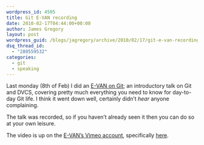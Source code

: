 ```yaml
---
wordpress_id: 4505
title: Git E-VAN recording
date: 2010-02-17T04:44:00+00:00
author: James Gregory
layout: post
wordpress_guid: /blogs/jagregory/archive/2010/02/17/git-e-van-recording.aspx
dsq_thread_id:
  - "280559532"
categories:
  - git
  - speaking
---
```

Last monday (8th of Feb) I did an [E-VAN on Git](http://jagregory.com/writings/git-e-van/); an introductory talk on Git and DVCS, covering pretty much everything you need to know for day-to-day Git life. I think it went down well, certainly didn&#8217;t _hear_ anyone complaining.

The talk was recorded, so if you haven&#8217;t already seen it then you can do so at your own leisure.

The video is up on the [E-VAN&#8217;s Vimeo account](http://vimeo.com/user1286822), specifically [here](http://vimeo.com/9324683 "Git E-VAN recording").</p>